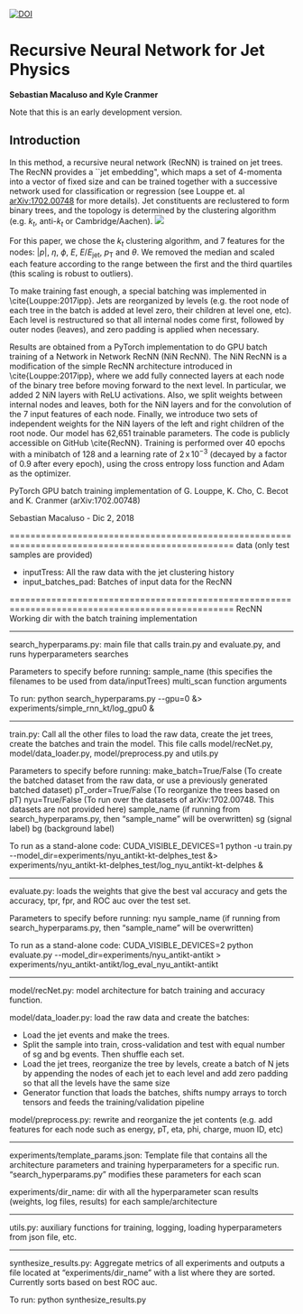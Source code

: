 
[![DOI](https://zenodo.org/badge/160135404.svg)](https://zenodo.org/badge/latestdoi/160135404)

# Recursive Neural Network for Jet Physics

**Sebastian Macaluso and Kyle Cranmer**

Note that this is an early development version. 

## Introduction

In this method, a recursive neural network (RecNN) is trained on jet trees. The RecNN provides a ``jet embedding", which maps a set of 4-momenta into a vector of fixed size and can be trained together with a successive network used for classification or regression  (see Louppe et. al [arXiv:1702.00748](https://arxiv.org/abs/1702.00748) for more details). Jet constituents are reclustered to form binary trees, and the topology is determined by the clustering algorithm (e.g. $k_t$, anti-$k_t$ or Cambridge/Aachen). 
<img src="https://latex.codecogs.com/gif.latex?O_t=\text { Onset event at time bin } t " /> 

For this paper, we chose the $k_t$ clustering algorithm, and 7 features for the nodes: $|p|$, $\eta$, $\phi$, $E$, $E/E_{\text{jet}}$, $p_\text{T}$ and $\theta$. 
We removed the median and scaled each feature according to the range between the first and the third quartiles (this scaling is robust to outliers).

To make training fast enough, a special batching
was implemented in \cite{Louppe:2017ipp}. Jets are reorganized by levels (e.g. the root node of each tree in the batch is added at level zero, their children at level one, etc). Each level is restructured so that all internal nodes come first, followed by outer nodes (leaves), and zero padding is applied when necessary.


Results are obtained from a PyTorch implementation to do GPU batch training of a Network in Network RecNN (NiN RecNN). The NiN RecNN is a modification of the simple RecNN architecture introduced in \cite{Louppe:2017ipp}, where we add fully connected layers at each node of the binary tree before moving forward to the next level. In particular, we added 2 NiN layers with ReLU activations. Also, we split weights between internal nodes and leaves, both for the NiN layers and for the convolution of the 7 input features of each node. Finally, we introduce two sets of independent weights for the NiN layers of the left and right children of the root node. Our model has 62,651 trainable parameters. The code is publicly accessible on GitHub \cite{RecNN}.
Training is performed over 40 epochs with a minibatch of 128 and a learning rate of $2\,$x$\,10^{-3}$ (decayed by a factor of 0.9 after every epoch), using the cross entropy loss function and Adam as the optimizer. 



PyTorch GPU batch training implementation of G. Louppe, K. Cho, C. Becot and K. Cranmer (arXiv:1702.00748)

Sebastian Macaluso - Dic 2, 2018


=================================================================================================
data  (only test samples are provided)
 
- inputTress: All the raw data with the jet clustering history
- input_batches_pad: Batches of input data for the RecNN


=================================================================================================
RecNN
Working dir with the batch training implementation 

-------------------------------------------------------------------------
search_hyperparams.py: main file that calls train.py and evaluate.py, and runs hyperparameters searches

Parameters to specify before running:
sample_name (this specifies the filenames to be used from data/inputTrees)
multi_scan function arguments

To run:
python search_hyperparams.py --gpu=0 &> experiments/simple_rnn_kt/log_gpu0 &

-------------------------------------------------------------------------
train.py: Call all the other files to load the raw data, create the jet trees, create the batches and train the model. This file calls model/recNet.py, model/data_loader.py, model/preprocess.py and utils.py

Parameters to specify before running:
make_batch=True/False (To create the batched dataset from the raw data, or use a previously generated batched dataset)
pT_order=True/False (To reorganize the trees based on pT)
nyu=True/False (To run over the datasets of arXiv:1702.00748. This datasets are not provided here)
sample_name (if running from search_hyperparams.py, then “sample_name” will be overwritten)
sg (signal label)
bg (background label)

To run as a stand-alone code:
CUDA_VISIBLE_DEVICES=1 python -u train.py --model_dir=experiments/nyu_antikt-kt-delphes_test &> experiments/nyu_antikt-kt-delphes_test/log_nyu_antikt-kt-delphes &

-------------------------------------------------------------------------
evaluate.py: loads the weights that give the best val accuracy and gets the accuracy, tpr, fpr, and ROC auc over the test set.

Parameters to specify before running:
nyu
sample_name (if running from search_hyperparams.py, then “sample_name” will be overwritten)

To run as a stand-alone code:
CUDA_VISIBLE_DEVICES=2 python evaluate.py --model_dir=experiments/nyu_antikt-antikt > experiments/nyu_antikt-antikt/log_eval_nyu_antikt-antikt

-------------------------------------------------------------------------
model/recNet.py: model architecture for batch training and accuracy function.

model/data_loader.py: load the raw data and create the batches:

 - Load the jet events and make the trees.
 - Split the sample into train, cross-validation and test with equal number of sg and bg events. Then shuffle each set.
 - Load the jet trees, reorganize the tree by levels, create a batch of N jets by appending the nodes of each jet to each level and add zero padding so that all the levels have the same size
 - Generator function that loads the batches, shifts numpy arrays to torch tensors and feeds the training/validation pipeline
 
 
model/preprocess.py: rewrite and reorganize the jet contents (e.g. add features for each node such as energy, pT, eta, phi, charge, muon ID, etc) 

-------------------------------------------------------------------------
experiments/template_params.json:  Template file that contains all the architecture parameters and training hyperparameters for a specific run. “search_hyperparams.py” modifies these parameters for each scan

experiments/dir_name: dir with all the hyperparameter scan results (weights, log files, results) for each sample/architecture

-------------------------------------------------------------------------
utils.py: auxiliary functions for training, logging, loading hyperparameters from json file, etc.

-------------------------------------------------------------------------
synthesize_results.py: Aggregate metrics of all experiments and outputs a file located at “experiments/dir_name” with a  list where they are sorted. Currently sorts based on best ROC auc.

To run: python synthesize_results.py

